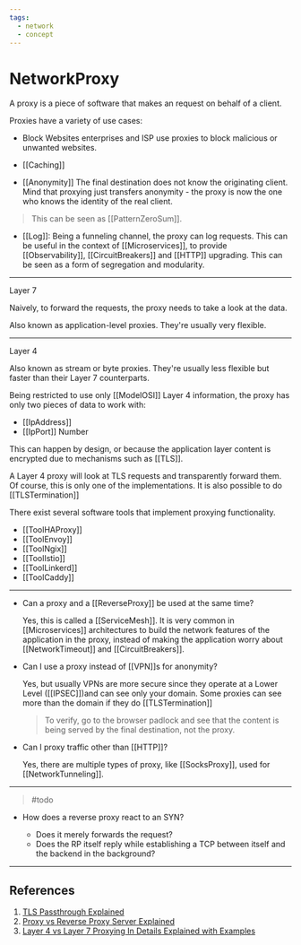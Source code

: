 ```yaml
---
tags:
  - network
  - concept
---
```

# NetworkProxy

A proxy is a piece of software that makes an request on behalf of a client.

Proxies have a variety of use cases:

* Block Websites
  enterprises and ISP use proxies to block malicious or unwanted websites.

* [[Caching]]

* [[Anonymity]]
  The final destination does not know the originating client. Mind that proxying just transfers anonymity - the proxy is now the one who knows the identity of the real client.

> This can be seen as [[PatternZeroSum]].

* [[Log]]:  Being a funneling channel, the proxy can log requests. This can be useful in the context of [[Microservices]], to provide [[Observability]], [[CircuitBreakers]] and [[HTTP]] upgrading. This can be seen as a form of segregation and modularity.

___

Layer 7

Naively, to forward the requests, the proxy needs to take a look at the data.

Also known as application-level proxies. They're usually very flexible.

___

Layer 4

Also known as stream or byte proxies. They're usually less flexible but faster than their Layer 7 counterparts.

Being restricted to use only [[ModelOSI]] Layer 4 information, the proxy has only two pieces of data to work with:

* [[IpAddress]]
* [[IpPort]] Number

This can happen by design, or because the application layer content is encrypted due to mechanisms such as [[TLS]].

A Layer 4 proxy will look at TLS requests and transparently forward them. Of course, this is only one of the implementations. It is also possible to do [[TLSTermination]]

There exist several software tools that implement proxying functionality.

* [[ToolHAProxy]]
* [[ToolEnvoy]]
* [[ToolNgix]]
* [[ToolIstio]]
* [[ToolLinkerd]]
* [[ToolCaddy]]

___

* Can a proxy and a [[ReverseProxy]] be used at the same time?

    Yes, this is called a [[ServiceMesh]].
    It is very common in [[Microservices]] architectures to build the network features of the application in the proxy, instead of making the application worry about [[NetworkTimeout]] and [[CircuitBreakers]].

* Can I use a proxy instead of [[VPN]]s for anonymity?
  
  Yes, but usually VPNs are more secure since they operate at a Lower Level ([[IPSEC]])and can see only your domain. Some proxies can see more than the domain if they do [[TLSTermination]]
  
  > To verify, go to the browser padlock and see that the content is being served by the final destination, not the proxy.
  
* Can I proxy traffic other than [[HTTP]]?
  
  Yes, there are multiple types of proxy, like [[SocksProxy]], used for [[NetworkTunneling]].

___

> #todo

* How does a reverse proxy react to an SYN?

  * Does it merely forwards the request?
  * Does the RP itself reply while establishing a TCP between itself and the backend in the background?

___

## References

1. [TLS Passthrough Explained](https://www.youtube.com/watch?v=iLHhL-vAPqo)
2. [Proxy vs Reverse Proxy Server Explained](https://www.youtube.com/watch?v=SqqrOspasag)
3. [Layer 4 vs Layer 7 Proxying In Details Explained with Examples](https://www.youtube.com/watch?v=ylkAc9wmKhc)

